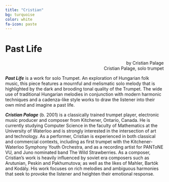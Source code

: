 ```yaml
---
title: "Cristian"
bg: turquoise
color: white
fa-icon: paste
---
```

# Past Life

<div style="text-align: right">
by Cristian Palage
<br>
Cristian Palage, solo trumpet
</div>

***Past Life*** is a work for solo Trumpet. An exploration of Hungarian folk music, this piece features a mournful and melismatic solo melody that is highlighted by the dark and brooding tonal quality of the Trumpet. The wide use of traditional Hungarian melodies in conjunction with modern harmonic techniques and a cadenza-like style works to draw the listener into their own mind and imagine a past life.

***Cristian Palage*** (b. 2001) is a classically trained trumpet player, electronic music producer and composer from Kitchener, Ontario, Canada. He is currently studying Computer Science in the faculty of Mathematics at the University of Waterloo and is strongly interested in the intersection of art and technology. As a performer, Cristian is experienced in both classical and commercial contexts, including as first trumpet with the Kitchener-Waterloo Symphony Youth Orchestra, and as a recording artist for PANToNE VU, and Juno nominated band The Wild Strawberries. As a composer, Cristian’s work is heavily influenced by soviet era composers such as Arutunian, Peskin and Pakhumutova; as well as the likes of Mahler, Bartók and Kodály. His work focuses on rich melodies and ambiguous harmonies that seek to provoke the listener and heighten their emotional response.
